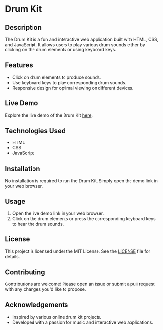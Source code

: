 # Drum Kit

## Description

The Drum Kit is a fun and interactive web application built with HTML, CSS, and JavaScript. It allows users to play various drum sounds either by clicking on the drum elements or using keyboard keys.

## Features

- Click on drum elements to produce sounds.
- Use keyboard keys to play corresponding drum sounds.
- Responsive design for optimal viewing on different devices.

## Live Demo

Explore the live demo of the Drum Kit [here](https://musfiquenishad.github.io/DrumKit/).

## Technologies Used

- HTML
- CSS
- JavaScript

## Installation

No installation is required to run the Drum Kit. Simply open the demo link in your web browser.

## Usage

1. Open the live demo link in your web browser.
2. Click on the drum elements or press the corresponding keyboard keys to hear the drum sounds.

## License

This project is licensed under the MIT License. See the [LICENSE](LICENSE) file for details.

## Contributing

Contributions are welcome! Please open an issue or submit a pull request with any changes you'd like to propose.

## Acknowledgements

- Inspired by various online drum kit projects.
- Developed with a passion for music and interactive web applications.
